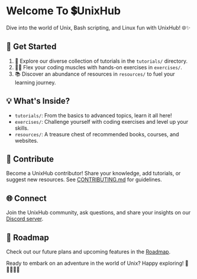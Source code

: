 # Welcome To 💲UnixHub

Dive into the world of Unix, Bash scripting, and Linux fun with UnixHub! 🌐✨

## 🚀 Get Started

1. 🌈 Explore our diverse collection of tutorials in the `tutorials/` directory.
2. 🏋️‍♀️ Flex your coding muscles with hands-on exercises in `exercises/`.
3. 📚 Discover an abundance of resources in `resources/` to fuel your learning journey.

## 💡 What's Inside?

- `tutorials/`: From the basics to advanced topics, learn it all here!
- `exercises/`: Challenge yourself with coding exercises and level up your skills.
- `resources/`: A treasure chest of recommended books, courses, and websites.

## 🌟 Contribute

Become a UnixHub contributor! Share your knowledge, add tutorials, or suggest new resources. See [CONTRIBUTING.md](CONTRIBUTING.md) for guidelines.

## 🌐 Connect

Join the UnixHub community, ask questions, and share your insights on our [Discord server](#).

## 🚧 Roadmap

Check out our future plans and upcoming features in the [Roadmap](ROADMAP.md).

Ready to embark on an adventure in the world of Unix? Happy exploring! 🎉👩‍💻👨‍💻
